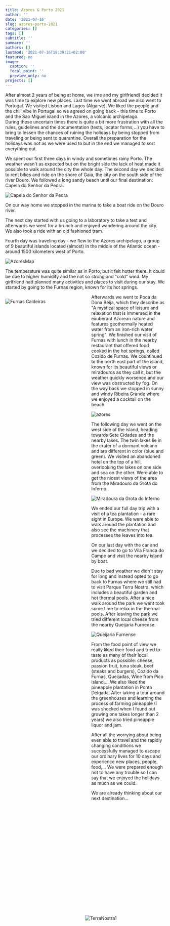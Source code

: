 ```yaml
---
title: Azores & Porto 2021
author: ''
date: '2021-07-16'
slug: azores-porto-2021
categories: []
tags: []
subtitle: ''
summary: ''
authors: []
lastmod: '2021-07-16T18:39:21+02:00'
featured: no
image:
  caption: ''
  focal_point: ''
  preview_only: no
projects: []
---
```


<style type="text/css">
.imageContainer {
  width: 50% !important;
  height: 50% !important;
  float:left;
  position:relative;
  margin-right: 20px;
}

.floatImg {
  width: 50%;
  height: 2 5%;
  float: right;
  position:relative;
  margin-left: 20px;
}
</style>


After almost 2 years of being at home, we (me and my girlfriend) decided it was time to explore new places. Last time we went abroad we also went to Portugal. We visited Lisbon and Lagos (Algarve). We liked the people and the chill vibe in Portugal so we agreed on going back - this time to Porto and the Sao Miguel island in the Azores, a volcanic archipelago.
<br>
During these uncertain times there is quite a bit more frustration with all the rules, guidelines and the documentation (tests, locator forms,...) you have to bring to lessen the chances of ruining the holidays by being stopped from traveling or being sent to quarantine. Overall the preparation for the holidays was not as we were used to but in the end we managed to sort everything out.

We spent our first three days in windy and sometimes rainy Porto. The weather wasn't as expected but on the bright side the lack of heat made it possible to walk around the city the whole day. The second day we decided to rent bikes and ride on the shore of Gaia, the city on the south side of the river Douro. We followed a long sandy beach until our final destination: Capela do Senhor da Pedra.

![Capela do Senhor da Pedra](capsinhdapedra.jpg) 

On our way home we stopped in the marina to take a boat ride on the Douro river. 

The next day started with us going to a laboratory to take a test and afterwards we went for a brunch and enjoyed wandering around the city. We also took a ride with an old fashioned tram.

Fourth day was traveling day - we flew to the Azores archipelago, a group of 9 beautiful islands located (almost) in the middle of the Atlantic ocean - around 1500 kilometers west of Porto. 

![AzoresMap](azmap.jpg)


The temperature was quite similar as in Porto, but it felt hotter there. It could be due to higher humidity and the not so strong and "cold" wind.
My girlfriend had planned many activities and places to visit during our stay. We started by going to the Furnas region, known for its hot springs. 

<div class = "imageContainer">

![Furnas Caldeiras](furnascaldeira.jpg)
</div>

Afterwards we went to Poca da Dona Beija, which they describe as "A mystical space of leisure and relaxation that is immersed in the exuberant Azorean nature and features geothermally heated water from an iron-rich water spring". We finished our visit of Furnas with lunch in the nearby restaurant that offered food cooked in the hot springs, called Cozido de Furnas.
We countinued to the north east part of the island, known for its beautiful views or miradouros as they call it, but the weather quickly worsened and our view was obstructed by fog. On the way back we stopped in sunny and windy Ribeira Grande where we enjoyed a cocktail on the beach.

![azores](az5.jpg)

The following day we went on the west side of the island, heading towards Sete Cidades and the nearby lakes. The twin lakes lie in the crater of a dormant volcano and are different in color (blue and green). We visited an abandoned hotel on the top of a hill, overlooking the lakes on one side and sea on the other. Were able to get the nicest views of the area from the Miradouro da Grota do Inferno.

![Miradoura da Grota do Inferno](miradouroinferno.jpg)

We ended our full day trip with a visit of a tea plantation - a rare sight in Europe. We were able to walk around the plantation and also see the machinery that processes the leaves into tea. 

On our last day with the car and we decided to go to Vila Franca do Campo and visit the nearby island by boat. 
<div class = "floatImg">

![TerraNostra1](az3.jpg)

</div>
Due to bad weather we didn't stay for long and instead opted to go back to Furnas where we still had to visit Parque Terra Nostra, which includes a beautiful garden and hot thermal pools. After a nice walk around the park we went took some time to relax in the thermal pools. 
After leaving the park we tried different local cheese from the nearby Queijaria Furnense.



![Queijaria Furnense](queijofurn.jpg)



From the food point of view we really liked their food and tried to taste as many of their local products as possible: cheese, passion fruit, tuna steak, beef (steaks and burgers), Cozido da Furnas, Queijadas, Wine from Pico island,...
We also liked the pineapple plantation in Ponta Delgada. After taking a tour around the greenhouses and learning the process of farming pineapple (I was shocked when I found out growing one takes longer than 2 years) we also tried pineapple liquor and jam.


After all the worrying about being even able to travel and the rapidly changing conditions we successfully managed to escape our ordinary lives for 10 days and experience new places, people, food,... We were prepared enough not to have any trouble so I can say that we enjoyed the holidays as much as we could.


We are already thinking about our next destination... 
